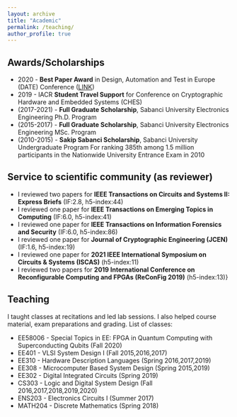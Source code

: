 ```yaml
---
layout: archive
title: "Academic"
permalink: /teaching/
author_profile: true
---
```


## Awards/Scholarships  

* 2020 - **Best Paper Award** in Design, Automation and Test in Europe (DATE) Conference (<a href="https://past.date-conference.com/proceedings-archive/2020/html/bestpaper.html">LINK</a>)
* 2019 - IACR **Student Travel Support** for Conference on Cryptographic Hardware and Embedded Systems (CHES)
* (2017-2021) - **Full Graduate Scholarship**, Sabanci University Electronics Engineering Ph.D. Program
* (2015-2017) - **Full Graduate Scholarship**, Sabanci University Electronics Engineering MSc. Program
* (2010-2015) - **Sakip Sabanci Scholarship**, Sabanci University Undergraduate Program
  For ranking 385th among 1.5 million participants in the Nationwide University Entrance Exam in 2010  

## Service to scientific community (as reviewer)  

* I reviewed two papers for **IEEE Transactions on Circuits and Systems II: Express Briefs** (IF:2.8, h5-index:44)
* I reviewed one paper for **IEEE Transactions on Emerging Topics in Computing** (IF:6.0, h5-index:41)
* I reviewed one paper for **IEEE Transactions on Information Forensics and Security** (IF:6.0, h5-index:86)
* I reviewed one paper for **Journal of Cryptographic Engineering (JCEN)** (IF:1.6, h5-index:19)
* I reviewed one paper for **2021 IEEE International Symposium on Circuits \& Systems (ISCAS)** (h5-index:11)
* I reviewed two papers for **2019 International Conference on Reconfigurable Computing and FPGAs (ReConFig 2019)** (h5-index:13)}  

## Teaching  

I taught classes at recitations and led lab sessions. I also helped course material, exam preparations and grading. List of classes:
* EE58006 - Special Topics in EE: FPGA in Quantum Computing with Superconducting Qubits (Fall 2020)
* EE401 - VLSI System Design I (Fall 2015,2016,2017)
* EE310 - Hardware Description Languages (Spring 2016,2017,2019)
* EE308 - Microcomputer Based System Design (Spring 2015,2019)
* EE302 - Digital Integrated Circuits (Spring 2019)
* CS303 - Logic and Digital System Design (Fall 2016,2017,2018,2019,2020)
* ENS203 - Electronics Circuits I (Summer 2017)
* MATH204 - Discrete Mathematics (Spring 2018)

